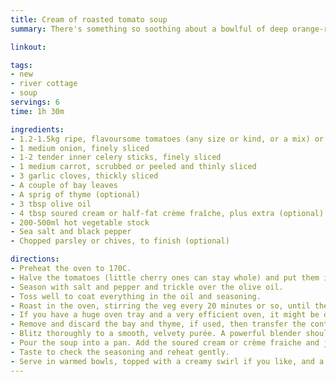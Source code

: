```yaml
---
title: Cream of roasted tomato soup
summary: There's something so soothing about a bowlful of deep orange-red, savoury tomato soup.

linkout: 

tags:
- new
- river cottage
- soup
servings: 6
time: 1h 30m

ingredients:
- 1.2-1.5kg ripe, flavoursome tomatoes (any size or kind, or a mix) or 3 x 400g tins plum tomatoes
- 1 medium onion, finely sliced
- 1-2 tender inner celery sticks, finely sliced
- 1 medium carrot, scrubbed or peeled and thinly sliced
- 3 garlic cloves, thickly sliced
- A couple of bay leaves
- A sprig of thyme (optional)
- 3 tbsp olive oil
- 4 tbsp soured cream or half-fat crème fraîche, plus extra (optional) to serve
- 200-500ml hot vegetable stock
- Sea salt and black pepper
- Chopped parsley or chives, to finish (optional)

directions:
- Preheat the oven to 170C.
- Halve the tomatoes (little cherry ones can stay whole) and put them into your largest roasting tray with all the other prepared veg, garlic and herbs.
- Season with salt and pepper and trickle over the olive oil.
- Toss well to coat everything in the oil and seasoning.
- Roast in the oven, stirring the veg every 20 minutes or so, until the tomatoes are completely soft, pulpy and starting to colour, and the carrot feels tender when tested with the point of a knife (it doesn't need to be soft).
- If you have a huge oven tray and a very efficient oven, it might be done in 45 minutes; with a more compact tray and a less punchy oven, it may take an hour or longer.
- Remove and discard the bay and thyme, if used, then transfer the contents of the tray to a jug blender.
- Blitz thoroughly to a smooth, velvety purée. A powerful blender should take care of the tomato skins and pips but if yours won't break them down completely, rub the purée through a big sieve to remove them.
- Pour the soup into a pan. Add the soured cream or crème fraiche and just enough hot stock to get a thick but slurpable consistency.
- Taste to check the seasoning and reheat gently.
- Serve in warmed bowls, topped with a creamy swirl if you like, and a sprinkling of chopped parsley or chives if you have some.
---
```

